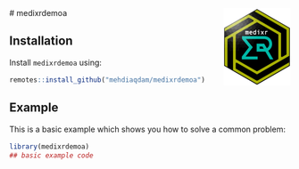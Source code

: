 <img src="man/figures/logo.png" align="right" height="139" alt="" />
# medixrdemoa 

<!-- badges: start -->
<!-- badges: end -->

## Installation

Install `medixrdemoa` using:
``` r
remotes::install_github("mehdiaqdam/medixrdemoa")
```

## Example

This is a basic example which shows you how to solve a common problem:

``` r
library(medixrdemoa)
## basic example code
```

